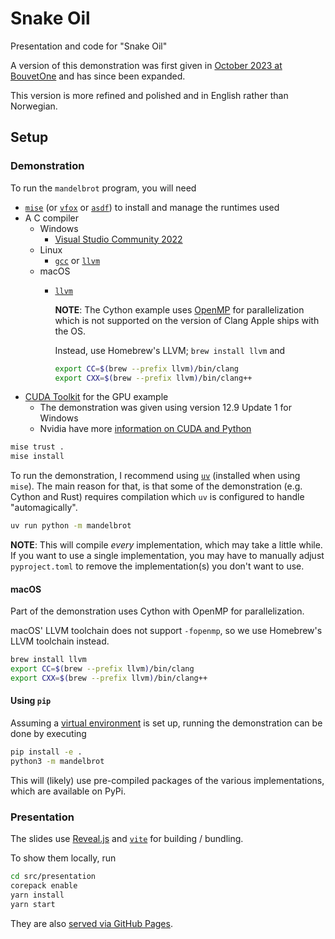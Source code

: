 # Snake Oil

Presentation and code for "Snake Oil"

A version of this demonstration was first given in [October 2023 at BouvetOne](https://github.com/sindre-nistad/bouvet-one-2023-oktober-slange-olje) and has since been expanded.

This version is more refined and polished and in English rather than Norwegian.

## Setup

### Demonstration

To run the `mandelbrot` program, you will need
* [`mise`](https://mise.jdx.dev/getting-started.htmlvfox) (or [`vfox`](https://vfox.dev/guides/quick-start.html) or [`asdf`](https://asdf-vm.com/guide/getting-started.html)) to install and manage the runtimes used
* A C compiler
  * Windows
    * [Visual Studio Community 2022](https://visualstudio.microsoft.com/vs/community/)
  * Linux
    * [`gcc`](https://gcc.gnu.org/) or [`llvm`](https://llvm.org/)
  * macOS
    * [`llvm`](https://llvm.org/)

      **NOTE**: The Cython example uses [OpenMP](https://www.openmp.org/) for parallelization which is not supported on the version of Clang Apple ships with the OS.

      Instead, use Homebrew's LLVM; `brew install llvm` and
      ```bash
      export CC=$(brew --prefix llvm)/bin/clang
      export CXX=$(brew --prefix llvm)/bin/clang++
      ```
* [CUDA Toolkit](https://developer.nvidia.com/cuda-toolkit) for the GPU example
  * The demonstration was given using version 12.9 Update 1 for Windows
  * Nvidia have more [information on CUDA and Python](https://developer.nvidia.com/how-to-cuda-python)

```bash
mise trust .
mise install
```

To run the demonstration, I recommend using [`uv`](https://docs.astral.sh/uv/getting-started/installation/) (installed when using `mise`).
The main reason for that, is that some of the demonstration (e.g. Cython and Rust) requires compilation which `uv` is configured to handle "automagically".

```bash
uv run python -m mandelbrot
```

**NOTE**: This will compile _every_ implementation, which may take a little while.
If you want to use a single implementation, you may have to manually adjust `pyproject.toml` to remove the implementation(s) you don't want to use.

#### macOS
Part of the demonstration uses Cython with OpenMP for parallelization.

macOS' LLVM toolchain does not support `-fopenmp`, so we use Homebrew's LLVM toolchain instead.

```bash
brew install llvm
export CC=$(brew --prefix llvm)/bin/clang
export CXX=$(brew --prefix llvm)/bin/clang++
```


#### Using `pip`
Assuming a [virtual environment](https://docs.python.org/3/library/venv.html#creating-virtual-environments) is set up,
running the demonstration can be done by executing

```bash
pip install -e .
python3 -m mandelbrot
```

This will (likely) use pre-compiled packages of the various implementations, which are available on PyPi.

### Presentation

The slides use [Reveal.js](https://revealjs.com) and [`vite`](https://vite.dev) for building / bundling.

To show them locally, run
```bash
cd src/presentation
corepack enable
yarn install
yarn start
```

They are also [served via GitHub Pages](https://sindre-nistad.github.io/snake-oil/).
